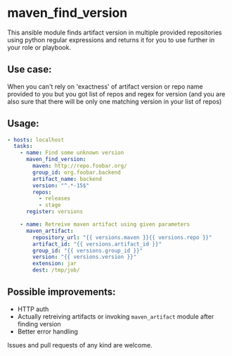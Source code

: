 # maven_find_version

This ansible module finds artifact version in multiple provided repositories
using python regular expressions and returns it for you to use further in
your role or playbook.

## Use case:
When you can't rely on 'exactness' of artifact version or repo name provided
to you but you got list of repos and regex for version (and you are also sure
that there will be only one matching version in your list of repos)

## Usage:
```yaml
- hosts: localhost
  tasks:
    - name: Find some unknown version
      maven_find_version:
        maven: http://repo.foobar.org/
        group_id: org.foobar.backend
        artifact_name: backend
        version: "^.*-15$"
        repos:
          - releases
          - stage
      register: versions

    - name: Retreive maven artifact using given parameters
      maven_artifact:
        repository_url: "{{ versions.maven }}{{ versions.repo }}"
        artifact_id: "{{ versions.artifact_id }}"
        group_id: "{{ versions.group_id }}"
        version: "{{ versions.version }}"
        extension: jar
        dest: /tmp/job/
```

## Possible improvements:
* HTTP auth
* Actually retreiving artifacts or invoking `maven_artifact` module after finding version
* Better error handling

Issues and pull requests of any kind are welcome.